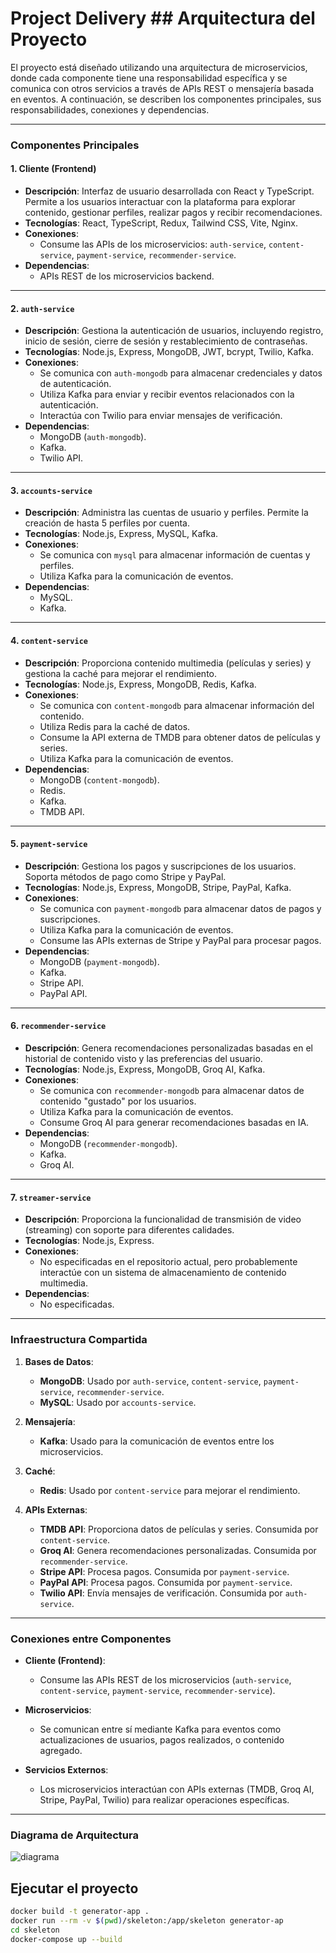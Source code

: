 # Project Delivery ## Arquitectura del Proyecto

El proyecto está diseñado utilizando una arquitectura de microservicios, donde cada componente tiene una responsabilidad específica y se comunica con otros servicios a través de APIs REST o mensajería basada en eventos. A continuación, se describen los componentes principales, sus responsabilidades, conexiones y dependencias.

---

### **Componentes Principales**

#### 1. **Cliente (Frontend)**
- **Descripción**: Interfaz de usuario desarrollada con React y TypeScript. Permite a los usuarios interactuar con la plataforma para explorar contenido, gestionar perfiles, realizar pagos y recibir recomendaciones.
- **Tecnologías**: React, TypeScript, Redux, Tailwind CSS, Vite, Nginx.
- **Conexiones**:
  - Consume las APIs de los microservicios: `auth-service`, `content-service`, `payment-service`, `recommender-service`.
- **Dependencias**:
  - APIs REST de los microservicios backend.

---

#### 2. **`auth-service`**
- **Descripción**: Gestiona la autenticación de usuarios, incluyendo registro, inicio de sesión, cierre de sesión y restablecimiento de contraseñas.
- **Tecnologías**: Node.js, Express, MongoDB, JWT, bcrypt, Twilio, Kafka.
- **Conexiones**:
  - Se comunica con `auth-mongodb` para almacenar credenciales y datos de autenticación.
  - Utiliza Kafka para enviar y recibir eventos relacionados con la autenticación.
  - Interactúa con Twilio para enviar mensajes de verificación.
- **Dependencias**:
  - MongoDB (`auth-mongodb`).
  - Kafka.
  - Twilio API.

---

#### 3. **`accounts-service`**
- **Descripción**: Administra las cuentas de usuario y perfiles. Permite la creación de hasta 5 perfiles por cuenta.
- **Tecnologías**: Node.js, Express, MySQL, Kafka.
- **Conexiones**:
  - Se comunica con `mysql` para almacenar información de cuentas y perfiles.
  - Utiliza Kafka para la comunicación de eventos.
- **Dependencias**:
  - MySQL.
  - Kafka.

---

#### 4. **`content-service`**
- **Descripción**: Proporciona contenido multimedia (películas y series) y gestiona la caché para mejorar el rendimiento.
- **Tecnologías**: Node.js, Express, MongoDB, Redis, Kafka.
- **Conexiones**:
  - Se comunica con `content-mongodb` para almacenar información del contenido.
  - Utiliza Redis para la caché de datos.
  - Consume la API externa de TMDB para obtener datos de películas y series.
  - Utiliza Kafka para la comunicación de eventos.
- **Dependencias**:
  - MongoDB (`content-mongodb`).
  - Redis.
  - Kafka.
  - TMDB API.

---

#### 5. **`payment-service`**
- **Descripción**: Gestiona los pagos y suscripciones de los usuarios. Soporta métodos de pago como Stripe y PayPal.
- **Tecnologías**: Node.js, Express, MongoDB, Stripe, PayPal, Kafka.
- **Conexiones**:
  - Se comunica con `payment-mongodb` para almacenar datos de pagos y suscripciones.
  - Utiliza Kafka para la comunicación de eventos.
  - Consume las APIs externas de Stripe y PayPal para procesar pagos.
- **Dependencias**:
  - MongoDB (`payment-mongodb`).
  - Kafka.
  - Stripe API.
  - PayPal API.

---

#### 6. **`recommender-service`**
- **Descripción**: Genera recomendaciones personalizadas basadas en el historial de contenido visto y las preferencias del usuario.
- **Tecnologías**: Node.js, Express, MongoDB, Groq AI, Kafka.
- **Conexiones**:
  - Se comunica con `recommender-mongodb` para almacenar datos de contenido "gustado" por los usuarios.
  - Utiliza Kafka para la comunicación de eventos.
  - Consume Groq AI para generar recomendaciones basadas en IA.
- **Dependencias**:
  - MongoDB (`recommender-mongodb`).
  - Kafka.
  - Groq AI.

---

#### 7. **`streamer-service`**
- **Descripción**: Proporciona la funcionalidad de transmisión de video (streaming) con soporte para diferentes calidades.
- **Tecnologías**: Node.js, Express.
- **Conexiones**:
  - No especificadas en el repositorio actual, pero probablemente interactúe con un sistema de almacenamiento de contenido multimedia.
- **Dependencias**:
  - No especificadas.

---

### **Infraestructura Compartida**

1. **Bases de Datos**:
   - **MongoDB**: Usado por `auth-service`, `content-service`, `payment-service`, `recommender-service`.
   - **MySQL**: Usado por `accounts-service`.

2. **Mensajería**:
   - **Kafka**: Usado para la comunicación de eventos entre los microservicios.

3. **Caché**:
   - **Redis**: Usado por `content-service` para mejorar el rendimiento.

4. **APIs Externas**:
   - **TMDB API**: Proporciona datos de películas y series. Consumida por `content-service`.
   - **Groq AI**: Genera recomendaciones personalizadas. Consumida por `recommender-service`.
   - **Stripe API**: Procesa pagos. Consumida por `payment-service`.
   - **PayPal API**: Procesa pagos. Consumida por `payment-service`.
   - **Twilio API**: Envía mensajes de verificación. Consumida por `auth-service`.

---

### **Conexiones entre Componentes**

- **Cliente (Frontend)**:
  - Consume las APIs REST de los microservicios (`auth-service`, `content-service`, `payment-service`, `recommender-service`).

- **Microservicios**:
  - Se comunican entre sí mediante Kafka para eventos como actualizaciones de usuarios, pagos realizados, o contenido agregado.

- **Servicios Externos**:
  - Los microservicios interactúan con APIs externas (TMDB, Groq AI, Stripe, PayPal, Twilio) para realizar operaciones específicas.

---

### **Diagrama de Arquitectura**

![diagrama](https://github.com/user-attachments/assets/329bba45-c3ac-4e66-968a-1bcae7dbc2fe)


## Ejecutar el proyecto

  ```bash
  docker build -t generator-app .
  docker run --rm -v $(pwd)/skeleton:/app/skeleton generator-ap
  cd skeleton
  docker-compose up --build

